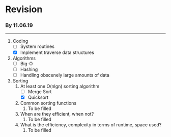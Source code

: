 # Revision

### By 11.06.19
---------------
1. Coding 
	- [ ] System routines
	- [x] Implement traverse data structures
2. Algorithms
	- [ ] Big-O
	- [ ] Hashing
	- [ ] Handling obscenely large amounts of data
3. Sorting
	1. At least one O(nlgn) sorting algorithm
		- [ ] Merge Sort
		- [x] Quicksort
	2. Common sorting functions
		1. To be filled
	3. When are they efficient, when not?
		1. To be filled
	4. What is the efficiency, complexity in terms of runtime, space used?
		1. To be filled
	
